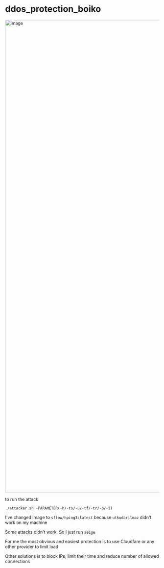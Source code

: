 # ddos_protection_boiko
<img width="1545" alt="image" src="https://github.com/danylboiko95/ddos_protection_boiko/assets/44903844/2a37db94-4620-4391-83fc-478e7a168d64">


to run the attack

```./attacker.sh -PARAMETER(-h/-ts/-u/-tf/-tr/-p/-i)```


I've changed image to `sflow/hping3:latest` because `utkudarilmaz` didn't work on my machine

Some attacks didn't work. So I just run `seige`

For me the most obvious and easiest protection is to use Cloudfare or any other provider to limit load

Other solutions is to block IPs, limit their time and reduce number of allowed connections
